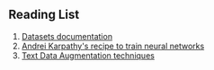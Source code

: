 ## Reading List

1. [Datasets documentation](https://huggingface.co/docs/datasets/index)
2. [Andrei Karpathy's recipe to train neural networks](https://karpathy.github.io/2019/04/25/recipe/)
3. [Text Data Augmentation techniques](https://amitness.com/2020/05/data-augmentation-for-nlp/)